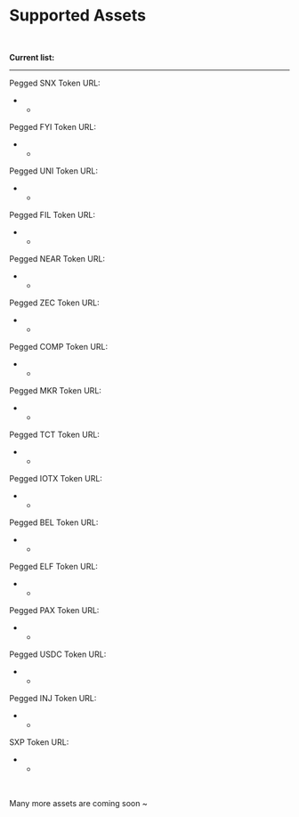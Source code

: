 # Supported Assets

​

**Current list:**

* * * * * * * * * * * * * * * * * 
Pegged SNX Token URL:

* * 
Pegged FYI Token URL:

* * 
Pegged UNI Token URL:

* * 
Pegged FIL Token URL:

* * 
Pegged NEAR Token URL:

* * 
Pegged ZEC Token URL:

* * 
Pegged COMP Token URL:

* * 
Pegged MKR Token URL:

* * 
Pegged TCT Token URL:

* * 
Pegged IOTX Token URL:

* * 
Pegged BEL Token URL:

* * 
Pegged ELF Token URL:

* * 
Pegged PAX Token URL:

* * 
Pegged USDC Token URL:

* * 
Pegged INJ Token URL:

* * 
SXP Token URL:

* * 
​

Many more assets are coming soon ~

​

